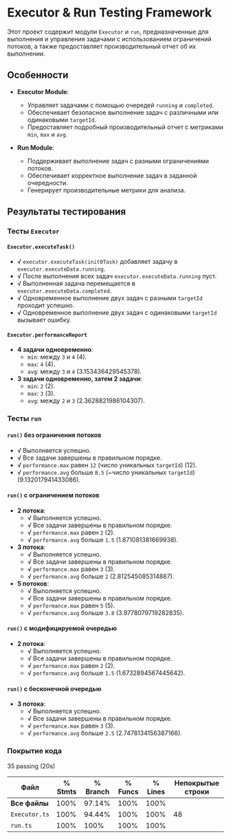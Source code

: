# Executor & Run Testing Framework

Этот проект содержит модули `Executor` и `run`, предназначенные для выполнения и управления задачами с использованием ограничений потоков, а также предоставляет производительный отчет об их выполнении.

## Особенности

- **Executor Module**:
  - Управляет задачами с помощью очередей `running` и `completed`.
  - Обеспечивает безопасное выполнение задач с различными или одинаковыми `targetId`.
  - Предоставляет подробный производительный отчет с метриками `min`, `max` и `avg`.

- **Run Module**:
  - Поддерживает выполнение задач с разными ограничениями потоков.
  - Обеспечивает корректное выполнение задач в заданной очередности.
  - Генерирует производительные метрики для анализа.

## Результаты тестирования

### Тесты `Executor`

#### `Executor.executeTask()`
- √ `executor.executeTask(init0Task)` добавляет задачу в `executor.executeData.running`.
- √ После выполнения всех задач `executor.executeData.running` пуст.
- √ Выполненная задача перемещается в `executor.executeData.completed`.
- √ Одновременное выполнение двух задач с разными `targetId` проходит успешно.
- √ Одновременное выполнение двух задач с одинаковыми `targetId` вызывает ошибку.

#### `Executor.performanceReport`
- **4 задачи одновременно**:
  - `min`: между `3` и `4` (4).
  - `max`: `4` (4).
  - `avg`: между `3` и `4` (3.153436429545378).
- **3 задачи одновременно, затем 2 задачи**:
  - `min`: `2` (2).
  - `max`: `3` (3).
  - `avg`: между `2` и `3` (2.3628821986104307).

### Тесты `run`

#### `run()` без ограничения потоков
- √ Выполняется успешно.
- √ Все задачи завершены в правильном порядке.
- √ `performance.max` равен `12` (число уникальных `targetId`) (12).
- √ `performance.avg` больше `8.5` (~число уникальных `targetId`) (9.132017941433086).

#### `run()` с ограничением потоков
- **2 потока**:
  - √ Выполняется успешно.
  - √ Все задачи завершены в правильном порядке.
  - √ `performance.max` равен `2` (2).
  - √ `performance.avg` больше `1.5` (1.871081381669938).
- **3 потока**:
  - √ Выполняется успешно.
  - √ Все задачи завершены в правильном порядке.
  - √ `performance.max` равен `3` (3).
  - √ `performance.avg` больше `2` (2.812545085314887).
- **5 потоков**:
  - √ Выполняется успешно.
  - √ Все задачи завершены в правильном порядке.
  - √ `performance.max` равен `5` (5).
  - √ `performance.avg` больше `3.8` (3.9778079719282835).

#### `run()` с модифицируемой очередью
- **2 потока**:
  - √ Выполняется успешно.
  - √ Все задачи завершены в правильном порядке.
  - √ `performance.max` равен `2` (2).
  - √ `performance.avg` больше `1.5` (1.6732894567445642).

#### `run()` с бесконечной очередью
- **3 потока**:
  - √ Выполняется успешно.
  - √ Все задачи завершены в правильном порядке.
  - √ `performance.max` равен `3` (3).
  - √ `performance.avg` больше `2.5` (2.7478134156387166).

### Покрытие кода
 35 passing (20s)

| Файл         | % Stmts | % Branch | % Funcs | % Lines | Непокрытые строки |
|--------------|---------|----------|---------|---------|-------------------|
| **Все файлы** | 100%    | 97.14%   | 100%    | 100%    |                   |
| `Executor.ts` | 100%    | 94.44%   | 100%    | 100%    | 48                |
| `run.ts`      | 100%    | 100%     | 100%    | 100%    |                   |

